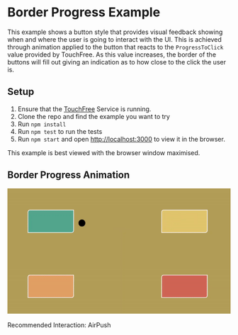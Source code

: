# Border Progress Example

This example shows a button style that provides visual feedback showing when and where the user is going to interact with the UI. This is achieved through animation applied to the button that reacts to the `ProgressToClick` value provided by TouchFree. As this value increases, the border of the buttons will fill out giving an indication as to how close to the click the user is.

## Setup

1. Ensure that the [TouchFree](https://github.com/ultraleap/TouchFree) Service is running.
2. Clone the repo and find the example you want to try
3. Run `npm install`
4. Run `npm test` to run the tests
5. Run `npm start` and open [http://localhost:3000](http://localhost:3000) to view it in the browser.

This example is best viewed with the browser window maximised.

## Border Progress Animation

![Animated Buttons Showing Progress To Click As a Gradually Completed Border](public/BorderProgressExample.gif)

Recommended Interaction: AirPush
